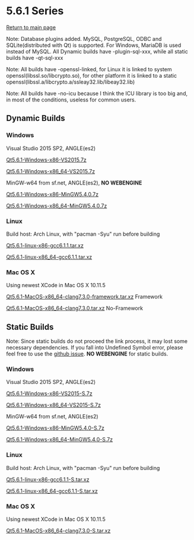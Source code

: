 # 5.6.1 Series

[Return to main page](index.md)

Note: Database plugins added. MySQL, PostgreSQL, ODBC and SQLite(distributed with Qt) is supported.
For Windows, MariaDB is used instead of MySQL.
All Dynamic builds have -plugin-sql-xxx, while all static builds have -qt-sql-xxx

Note: All builds have -openssl-linked, for Linux it is linked to system openssl(libssl.so/libcrypto.so), for other platform it is linked to a static openssl(libssl.a/libcrypto.a/ssleay32.lib/libeay32.lib)

Note: All builds have -no-icu because I think the ICU library is too big and, in most of the conditions, useless for common users.

## Dynamic Builds

### Windows

Visual Studio 2015 SP2, ANGLE(es2)

[Qt5.6.1-Windows-x86-VS2015.7z](5.6.1-error.md)

[Qt5.6.1-Windows-x86_64-VS2015.7z](5.6.1-error.md)

MinGW-w64 from sf.net, ANGLE(es2), __NO WEBENGINE__

[Qt5.6.1-Windows-x86-MinGW5.4.0.7z](5.6.1-error.md)

[Qt5.6.1-Windows-x86_64-MinGW5.4.0.7z](5.6.1-error.md)

### Linux

Build host: Arch Linux, with "pacman -Syu" run before building

[Qt5.6.1-linux-x86-gcc6.1.1.tar.xz](http://pan.baidu.com/s/1i532Z8D)

[Qt5.6.1-linux-x86_64-gcc6.1.1.tar.xz](http://pan.baidu.com/s/1i5fgzZZ)

### Mac OS X

Using newest XCode in Mac OS X 10.11.5

[Qt5.6.1-MacOS-x86_64-clang7.3.0-framework.tar.xz](http://pan.baidu.com/s/1eRXLdrO)  Framework

[Qt5.6.1-MacOS-x86_64-clang7.3.0.tar.xz](http://pan.baidu.com/s/1nuFVQo5)  No-Framework

## Static Builds

Note: Since static builds do not proceed the link process, it may lost some necessary dependencies. If you fall into Undefined Symbol error, please feel free to use the [github issue](https://github.com/Fsu0413/QtCompile/issues).
__NO WEBENGINE__ for static builds.

### Windows

Visual Studio 2015 SP2, ANGLE(es2)

[Qt5.6.1-Windows-x86-VS2015-S.7z](5.6.1-error.md)

[Qt5.6.1-Windows-x86_64-VS2015-S.7z](5.6.1-error.md)

MinGW-w64 from sf.net, ANGLE(es2)

[Qt5.6.1-Windows-x86-MinGW5.4.0-S.7z](5.6.1-error.md)

[Qt5.6.1-Windows-x86_64-MinGW5.4.0-S.7z](5.6.1-error.md)

### Linux

Build host: Arch Linux, with "pacman -Syu" run before building

[Qt5.6.1-linux-x86-gcc6.1.1-S.tar.xz](http://pan.baidu.com/s/1coilFS)

[Qt5.6.1-linux-x86_64-gcc6.1.1-S.tar.xz](http://pan.baidu.com/s/1kVcu9uR)

### Mac OS X

Using newest XCode in Mac OS X 10.11.5

[Qt5.6.1-MacOS-x86_64-clang7.3.0-S.tar.xz](http://pan.baidu.com/s/1jInRTMA)